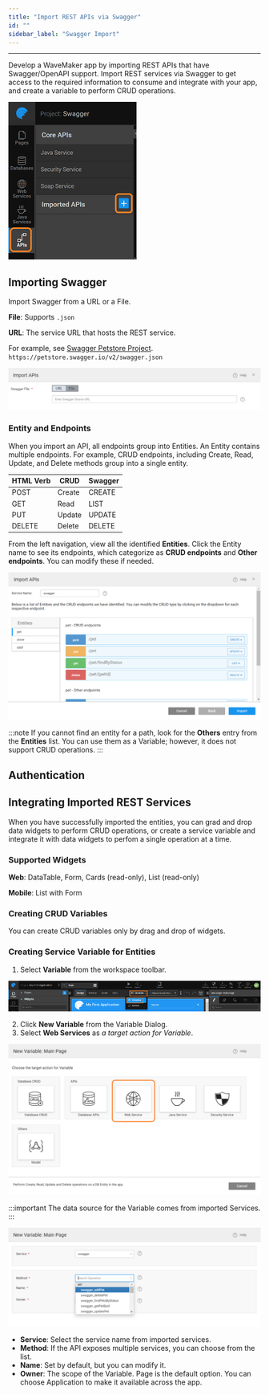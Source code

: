 ```yaml
---
title: "Import REST APIs via Swagger"
id: ""
sidebar_label: "Swagger Import"
---
```

---

Develop a WaveMaker app by importing REST APIs that have Swagger/OpenAPI support. Import REST services via Swagger to get access to the required information to consume and integrate with your app, and create a variable to perform CRUD operations.

![import swagger](/learn/assets/import-swagger.png)

## Importing Swagger

Import Swagger from a URL or a File.

**File**: Supports `.json`  

**URL**: The service URL that hosts the REST service.  

For example, see [Swagger Petstore Project](http://petstore.swagger.io/).  
`https://petstore.swagger.io/v2/swagger.json`  

![import swagger with url or file](/learn/assets/upload-file-url-swagger.png)

### Entity and Endpoints

When you import an API, all endpoints group into Entities. 
An Entity contains multiple endpoints. For example, CRUD endpoints, including Create, Read, Update, and Delete methods group into a single entity.

|HTML Verb |CRUD | Swagger |
|---|---|---|
|POST|Create |CREATE|
|GET|Read| LIST|
|PUT |Update |UPDATE|
|DELETE|Delete|DELETE|

From the left navigation, view all the identified **Entities**. Click the Entity name to see its endpoints, which categorize as **CRUD endpoints** and **Other endpoints**. You can modify these if needed.

![import swagger url](/learn/assets/import-swagger-url.png)

:::note
If you cannot find an entity for a path, look for the **Others** entry from the **Entities** list. You can use them as a Variable; however, it does not support CRUD operations.
:::

## Authentication 



## Integrating Imported REST Services

When you have successfully imported the entities, you can grad and drop data widgets to perform CRUD operations, or create a service variable and integrate it with data widgets to perfom a single operation at a time.

### Supported Widgets

**Web**: DataTable, Form, Cards (read-only), List (read-only)

**Mobile**: List with Form

### Creating CRUD Variables

You can create CRUD variables only by drag and drop of widgets.

### Creating Service Variable for Entities

1. Select **Variable** from the workspace toolbar.

![variable creation](/learn/assets/var_sel.png)

2. Click **New Variable** from the Variable Dialog.
3. Select **Web Services** as *a target action for Variable*.

![select web services](/learn/assets/select-web-services.PNG)

:::important
The data source for the Variable comes from imported Services.
:::

![swagger variable](/learn/assets/swagger-variable.png)

- **Service**: Select the service name from imported services.
- **Method**: If the API exposes multiple services, you can choose from the list.
- **Name**: Set by default, but you can modify it.
- **Owner**: The scope of the Variable. Page is the default option. You can choose Application to make it available across the app.
